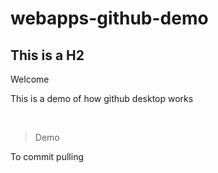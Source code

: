 # webapps-github-demo
## This is a H2
Welcome
<p> This is a demo of how github desktop works </p>
</br>

> Demo

<p>  To commit pulling </p>